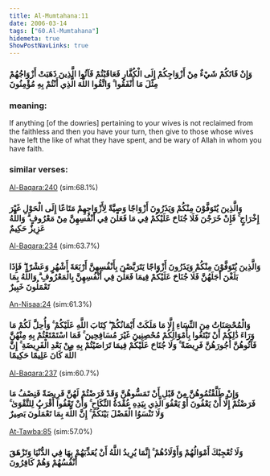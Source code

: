 ```yaml
---
title: Al-Mumtahana:11
date: 2006-03-14
tags: ["60.Al-Mumtahana"]
hidemeta: true 
ShowPostNavLinks: true 
---
```

### وَإِنْ فَاتَكُمْ شَيْءٌ مِنْ أَزْوَاجِكُمْ إِلَى الْكُفَّارِ فَعَاقَبْتُمْ فَآتُوا الَّذِينَ ذَهَبَتْ أَزْوَاجُهُمْ مِثْلَ مَا أَنْفَقُوا ۚ وَاتَّقُوا اللَّهَ الَّذِي أَنْتُمْ بِهِ مُؤْمِنُونَ
### meaning: 
If anything [of the dowries] pertaining to your wives is not reclaimed from the faithless and then you have your turn, then give to those whose wives have left the like of what they have spent, and be wary of Allah in whom you have faith.
### similar verses: 

[Al-Baqara:240](/2/240) (sim:68.1%)

### وَالَّذِينَ يُتَوَفَّوْنَ مِنْكُمْ وَيَذَرُونَ أَزْوَاجًا وَصِيَّةً لِأَزْوَاجِهِمْ مَتَاعًا إِلَى الْحَوْلِ غَيْرَ إِخْرَاجٍ ۚ فَإِنْ خَرَجْنَ فَلَا جُنَاحَ عَلَيْكُمْ فِي مَا فَعَلْنَ فِي أَنْفُسِهِنَّ مِنْ مَعْرُوفٍ ۗ وَاللَّهُ عَزِيزٌ حَكِيمٌ

[Al-Baqara:234](/2/234) (sim:63.7%)

### وَالَّذِينَ يُتَوَفَّوْنَ مِنْكُمْ وَيَذَرُونَ أَزْوَاجًا يَتَرَبَّصْنَ بِأَنْفُسِهِنَّ أَرْبَعَةَ أَشْهُرٍ وَعَشْرًا ۖ فَإِذَا بَلَغْنَ أَجَلَهُنَّ فَلَا جُنَاحَ عَلَيْكُمْ فِيمَا فَعَلْنَ فِي أَنْفُسِهِنَّ بِالْمَعْرُوفِ ۗ وَاللَّهُ بِمَا تَعْمَلُونَ خَبِيرٌ

[An-Nisaa:24](/4/24) (sim:61.3%)

### وَالْمُحْصَنَاتُ مِنَ النِّسَاءِ إِلَّا مَا مَلَكَتْ أَيْمَانُكُمْ ۖ كِتَابَ اللَّهِ عَلَيْكُمْ ۚ وَأُحِلَّ لَكُمْ مَا وَرَاءَ ذَٰلِكُمْ أَنْ تَبْتَغُوا بِأَمْوَالِكُمْ مُحْصِنِينَ غَيْرَ مُسَافِحِينَ ۚ فَمَا اسْتَمْتَعْتُمْ بِهِ مِنْهُنَّ فَآتُوهُنَّ أُجُورَهُنَّ فَرِيضَةً ۚ وَلَا جُنَاحَ عَلَيْكُمْ فِيمَا تَرَاضَيْتُمْ بِهِ مِنْ بَعْدِ الْفَرِيضَةِ ۚ إِنَّ اللَّهَ كَانَ عَلِيمًا حَكِيمًا

[Al-Baqara:237](/2/237) (sim:60.7%)

### وَإِنْ طَلَّقْتُمُوهُنَّ مِنْ قَبْلِ أَنْ تَمَسُّوهُنَّ وَقَدْ فَرَضْتُمْ لَهُنَّ فَرِيضَةً فَنِصْفُ مَا فَرَضْتُمْ إِلَّا أَنْ يَعْفُونَ أَوْ يَعْفُوَ الَّذِي بِيَدِهِ عُقْدَةُ النِّكَاحِ ۚ وَأَنْ تَعْفُوا أَقْرَبُ لِلتَّقْوَىٰ ۚ وَلَا تَنْسَوُا الْفَضْلَ بَيْنَكُمْ ۚ إِنَّ اللَّهَ بِمَا تَعْمَلُونَ بَصِيرٌ

[At-Tawba:85](/9/85) (sim:57.0%)

### وَلَا تُعْجِبْكَ أَمْوَالُهُمْ وَأَوْلَادُهُمْ ۚ إِنَّمَا يُرِيدُ اللَّهُ أَنْ يُعَذِّبَهُمْ بِهَا فِي الدُّنْيَا وَتَزْهَقَ أَنْفُسُهُمْ وَهُمْ كَافِرُونَ
